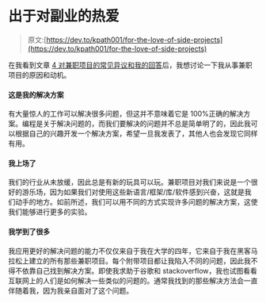# 出于对副业的热爱

> 原文:[https://dev.to/kpath001/for-the-love-of-side-projects](https://dev.to/kpath001/for-the-love-of-side-projects)

在我看到文章 [4 对兼职项目的常见异议和我的回答](https://hackernoon.com/4-frequent-objections-to-side-projects-and-my-answer-dbb596d916ba)后，我想讨论一下我从事兼职项目的原因和动机。

#### 这是我的解决方案

有大量惊人的工作可以解决很多问题，但这并不意味着它是 100%正确的解决方案。编程是关于解决问题的，而我们要解决的问题并不总是简单明了的，因此我可以根据自己的兴趣开发一个解决方案，希望一旦我发表了，其他人也会发现它同样有用。

#### 我上场了

我们的行业从未放缓，因此总是有新的玩具可以玩。兼职项目对我们来说是一个很好的游乐场，因为如果我们对使用这些新语言/框架/库/软件感到兴奋，这就是我们动手的地方。如前所述，我们可以用不同的方式实现许多问题的解决方案，这使我们能够进行更多的实验。

#### 我学到了很多

我应用更好的解决问题的能力不仅仅来自于我在大学的四年，它来自于我在黑客马拉松上建立的所有那些兼职项目。每个附带项目都让我陷入不同的问题，因此我不得不依靠自己找到解决方案。即使我求助于谷歌和 stackoverflow，我也试图看看互联网上的人们是如何解决一些类似的问题的。通常我找到的那些解决方法会一直伴随着我，因为我亲自面对了这个问题。
